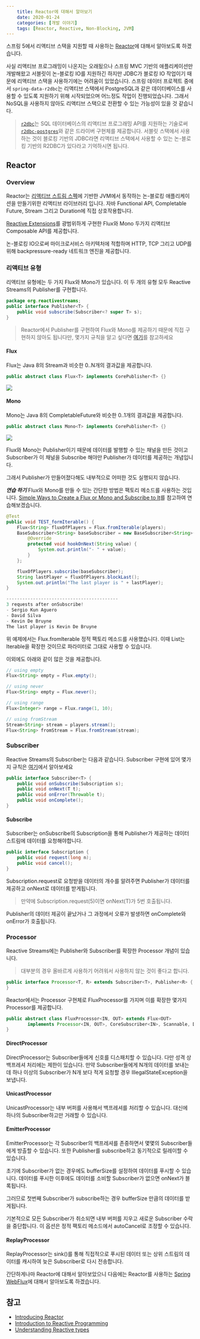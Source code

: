 ```yaml
---
    title: Reactor에 대해서 알아보기
    date: 2020-01-24
    categories: [개발 이야기]
    tags: [Reactor, Reactive, Non-Blocking, JVM]
---
```


스프링 5에서 리액티브 스택을 지원할 때 사용하는 [Reactor](https://projectreactor.io/)에 대해서 알아보도록 하겠습니다.

사실 리액티브 프로그래밍이 나온지는 오래됬으나 스프링 MVC 기반의 애플리케이션만 개발해왔고 서블릿이 논-블로킹 IO를 지원하긴 하지만 JDBC가 블로킹 IO 작업이기 때문에 리액티브 스택을 사용하기에는 어려움이 있었습니다. 스프링 데이터 프로젝트 중에서 `spring-data-r2dbc`는 리액티브 스택에서 PostgreSQL과 같은 데이터베이스를 사용할 수 있도록 지원하기 위해 시작되었으며 어느정도 작업이 진행되었습니다. 그래서 NoSQL을 사용하지 않아도 리액티브 스택으로 전환할 수 있는 가능성이 있을 것 같습니다.

> [`r2dbc`](https://r2dbc.io/)는 SQL 데이터베이스의 리액티브 프로그래밍 API를 지원하는 기술로써 [`r2dbc-postgres`](https://github.com/r2dbc/r2dbc-postgresql)와 같은 드라이버 구현체를 제공합니다.
> 서블릿 스택에서 사용하는 것이 블로킹 기반의 JDBC라면 리액티브 스택에서 사용할 수 있는 논-블로킹 기반의 R2DBC가 있다라고 기억하시면 됩니다.

## Reactor

### Overview
Reactor는 [리액티브 스트림 스펙](https://github.com/reactive-streams/reactive-streams-jvm)에 기반한 JVM에서 동작하는 논-블로킹 애플리케이션을 만들기위한 리액티브 라이브러리 입니다. 자바 Functional API, Completable Future, Stream 그리고 Duration에 직접 상호작용합니다.

[Reactive Extensions](http://reactivex.io/)를 광범위하게 구현한 Flux와 Mono 두가지 리액티브 Composable API를 제공합니다.

논-블로킹 IO으로써 마이크로서비스 아키텍처에 적합하며 HTTP, TCP 그리고 UDP를 위해 backpressure-ready 네트워크 엔진을 제공합니다.

<script async class="speakerdeck-embed" data-id="fa5195b61d9e4d7bb85c84fc53740b89" data-ratio="1.77777777777778" src="//speakerdeck.com/assets/embed.js"></script>

### 리액티브 유형
리액티브 유형에는 두 가지 Flux와 Mono가 있습니다. 이 두 개의 유형 모두 Reactive Streams의 Publisher를 구현합니다.

```java
package org.reactivestreams;
public interface Publisher<T> {
    public void subscribe(Subscriber<? super T> s);
}
```

> Reactor에서 Publisher를 구현하여 Flux와 Mono를 제공하기 때문에 직접 구현하지 않아도 됩니다만, 몇가지 규칙을 알고 싶다면 [여기](https://github.com/reactive-streams/reactive-streams-jvm/blob/master/README.md#1-publisher-code)를 참고하세요

#### Flux
Flux는 Java 8의 Stream과 비슷한 0..N개의 결과값을 제공합니다.

```java
public abstract class Flux<T> implements CorePublisher<T> {}
```

![](https://raw.githubusercontent.com/reactor/reactor-core/v3.0.7.RELEASE/src/docs/marble/flux.png)

#### Mono
Mono는 Java 8의 CompletableFuture와 비슷한 0..1개의 결과값을 제공합니다.

```java
public abstract class Mono<T> implements CorePublisher<T> {}
```

![](https://raw.githubusercontent.com/reactor/reactor-core/v3.0.7.RELEASE/src/docs/marble/mono.png)

Flux와 Mono는 Publisher이기 때문에 데이터를 발행할 수 있는 채널을 만든 것이고 Subscriber가 이 채널을 Subscribe 해야만 Publisher가 데이터를 제공하는 개념입니다.

그래서 Publisher가 만들어졌다해도 내부적으로 어떠한 것도 실행되지 않습니다.

**_연습 하기_**
Flux와 Mono를 만들 수 있는 간단한 방법은 팩토리 메소드를 사용하는 것입니다. [Simple Ways to Create a Flux or Mono and Subscribe to It](https://projectreactor.io/docs/core/release/reference/#_simple_ways_to_create_a_flux_or_mono_and_subscribe_to_it)를 참고하여 연습해보겠습니다.

```java
@Test
public void TEST_formIterable() {
    Flux<String> fluxOfPlayers = Flux.fromIterable(players);
    BaseSubscriber<String> baseSubscriber = new BaseSubscriber<String>() {
        @Override
        protected void hookOnNext(String value) {
            System.out.println("- " + value);
        }
    };

    fluxOfPlayers.subscribe(baseSubscriber);
    String lastPlayer = fluxOfPlayers.blockLast();
    System.out.println("The last player is " + lastPlayer);
}

------------------------------------------
3 requests after onSubscribe!
- Sergio Kun Aguero
- David Silva
- Kevin De Bruyne
The last player is Kevin De Bruyne
```

위 예제에서는 Flux.fromIterable 정적 팩토리 메소드를 사용했습니다. 이때 List는 Iterable을 확장한 것이므로 파라미터로 그대로 사용할 수 있습니다.

이외에도 아래와 같이 많은 것을 제공합니다.

```java
// using empty
Flux<String> empty = Flux.empty();

// using never
Flux<String> empty = Flux.never();

// using range
Flux<Integer> range = Flux.range(1, 10);

// using fromStream
Stream<String> stream = players.stream();
Flux<String> fromStream = Flux.fromStream(stream);
```

### Subscriber
Reactive Streams의 Subscriber는 다음과 같습니다.
Subscriber 구현에 있어 몇가지 규칙은 [여기](https://github.com/reactive-streams/reactive-streams-jvm/blob/master/README.md#2-subscriber-code)에서 알아보세요

```java
public interface Subscriber<T> {
    public void onSubscribe(Subscription s);
    public void onNext(T t);
    public void onError(Throwable t);
    public void onComplete();
}
```

#### Subscribe
Subscriber는 onSubscribe의 Subscription을 통해 Publisher가 제공하는 데이터 스트림에 데이터를 요청해야합니다.

```java
public interface Subscription {
    public void request(long n);
    public void cancel();
}
```

Subscription.request로 요청받을 데이터의 개수를 알려주면 Publisher가 데이터를 제공하고 onNext로 데이터를 받게됩니다.

> 만약에 Subscription.request(5)이면 onNext(T)가 5번 호출됩니다.

Publisher의 데이터 제공이 끝났거나 그 과정에서 오류가 발생하면 onComplete와 onError가 호출됩니다.

### Processor
Reactive Streams에는 Publisher와 Subscriber를 확장한 Processor 개념이 있습니다. 

> 대부분의 경우 올바르게 사용하기 어려워서 사용하지 않는 것이 좋다고 합니다.

```java
public interface Processor<T, R> extends Subscriber<T>, Publisher<R> {
}
```

Reactor에서는 Processor 구현체로 FluxProcessor를 가지며 이를 확장한 몇가지 Processor를 제공합니다.

```java
public abstract class FluxProcessor<IN, OUT> extends Flux<OUT>
		implements Processor<IN, OUT>, CoreSubscriber<IN>, Scannable, Disposable {
}
```

#### DirectProcessor
DirectProcessor는 Subscriber들에게 신호를 디스패치할 수 있습니다. 다만 성격 상 백프레셔 처리에는 제한이 있습니다. 만약 Subscriber들에게 N개의 데이터를 보내는데 하나 이상의 Subscriber가 N개 보다 적게 요청할 경우 IllegalStateException을 보냅니다.

#### UnicastProcessor
UnicastProcessor는 내부 버퍼를 사용해서 백프레셔를 처리할 수 있습니다. 대신에 하나의 Subscriber하고만 거래할 수 있습니다.

#### EmitterProcessor
EmitterProcessor는 각 Subscriber의 백프레셔를 존중하면서 몇몇의 Subscriber들에게 방출할 수 있습니다. 또한 Publisher를 subscribe하고 동기적으로 릴레이할 수 있습니다.

초기에 Subscriber가 없는 경우에도 bufferSize를 설정하여 데이터를 푸시할 수 있습니다. 데이터를 푸시한 이후에도 데이터를 소비할 Subscriber가 없으면 onNext가 블록됩니다.

그러므로 첫번째 Subscriber가 subscribe하는 경우 bufferSize 만큼의 데이터를 받게됩니다.

기본적으로 모든 Subscriber가 취소되면 내부 버퍼를 지우고 새로운 Subscriber 수락을 중단합니다. 이 옵션은 정적 팩토리 메소드에서 autoCancel로 조정할 수 있습니다.

#### ReplayProcessor
ReplayProcessor는 sink()를 통해 직접적으로 푸시된 데이터 또는 상위 스트림의 데이터를 캐시하여 늦은 Subscriber로 다시 전송합니다.

간단하게나마 Reactor에 대해서 알아보았으니 다음에는 Reactor를 사용하는 [Spring WebFlux](https://kdevkr.github.io/archives/2020/a-study-on-spring-webflux/)에 대해서 알아보도록 하겠습니다.

## 참고
- [Introducing Reactor](https://projectreactor.io/docs/core/release/reference/#getting-started-introducing-reactor)
- [Introduction to Reactive Programming](https://tech.io/playgrounds/929/reactive-programming-with-reactor-3/Intro)
- [Understanding Reactive types](https://spring.io/blog/2016/04/19/understanding-reactive-types)